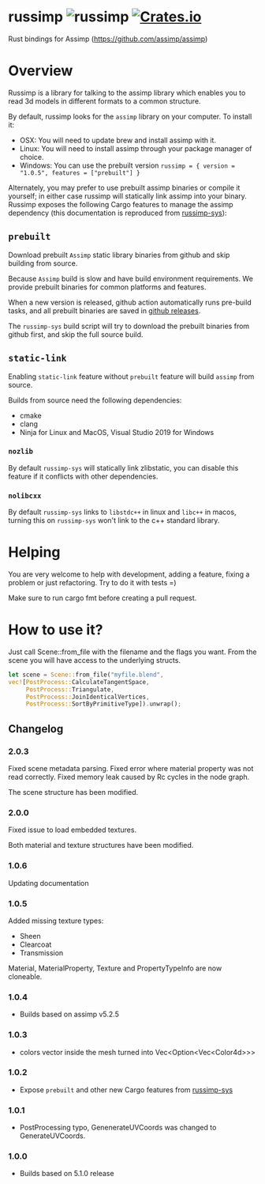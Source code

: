 # russimp ![russimp](https://github.com/jkvargas/russimp/workflows/russimp/badge.svg?branch=master) [![Crates.io](https://img.shields.io/crates/v/russimp.svg)](https://crates.io/crates/russimp)

Rust bindings for Assimp (https://github.com/assimp/assimp)

# Overview

Russimp is a library for talking to the assimp library which enables you to read 3d models in different formats to a common structure.

By default, russimp looks for the `assimp` library on your computer.  To install it:

* OSX: You will need to update brew and install assimp with it.
* Linux: You will need to install assimp through your package manager of choice.
* Windows: You can use the prebuilt version ```russimp = { version = "1.0.5", features = ["prebuilt"] }```

Alternately, you may prefer to use prebuilt assimp binaries or compile it yourself; in either case russimp will statically link assimp into your binary.  Russimp exposes the following Cargo features to manage the assimp dependency (this documentation is reproduced from [russimp-sys](https://github.com/jkvargas/russimp-sys)):

## `prebuilt`

Download prebuilt `Assimp` static library binaries from github and skip building from source.

Because `Assimp` build is slow and have build environment requirements. We provide prebuilt binaries for common platforms and features.

When a new version is released, github action automatically runs pre-build tasks, and all prebuilt binaries are saved in [github releases](https://github.com/jkvargas/russimp-sys/releases).

The `russimp-sys` build script will try to download the prebuilt binaries from github first, and skip the full source build.

## `static-link`

Enabling `static-link` feature without `prebuilt` feature will build `assimp` from source.

Builds from source need the following dependencies:

* cmake
* clang
* Ninja for Linux and MacOS, Visual Studio 2019 for Windows

### `nozlib`

By default `russimp-sys` will statically link zlibstatic, you can disable this feature if it conflicts with other dependencies.

### `nolibcxx`

By default `russimp-sys` links to `libstdc++` in linux and `libc++` in macos, turning this on `russimp-sys` won't link to the c++ standard library.

# Helping


You are very welcome to help with development, adding a feature, fixing a problem or just refactoring.
Try to do it with tests =)

Make sure to run cargo fmt before creating a pull request.

# How to use it?

Just call Scene::from_file with the filename and the flags you want. From the scene you will have access to the underlying structs.

```rust
let scene = Scene::from_file("myfile.blend",
vec![PostProcess::CalculateTangentSpace,
     PostProcess::Triangulate,
     PostProcess::JoinIdenticalVertices,
     PostProcess::SortByPrimitiveType]).unwrap();
```

## Changelog

### 2.0.3
Fixed scene metadata parsing.
Fixed error where material property was not read correctly.
Fixed memory leak caused by Rc cycles in the node graph.

The scene structure has been modified.

### 2.0.0
Fixed issue to load embedded textures.

Both material and texture structures have been modified.

### 1.0.6
Updating documentation

### 1.0.5
Added missing texture types:
* Sheen
* Clearcoat
* Transmission

Material, MaterialProperty, Texture and PropertyTypeInfo are now cloneable.

### 1.0.4
* Builds based on assimp v5.2.5

### 1.0.3
* colors vector inside the mesh turned into Vec<Option<Vec\<Color4d>>>

### 1.0.2
* Expose `prebuilt` and other new Cargo features from [russimp-sys](https://github.com/jkvargas/russimp-sys)

### 1.0.1
* PostProcessing typo, GenenerateUVCoords was changed to GenerateUVCoords.

### 1.0.0
* Builds based on 5.1.0 release
